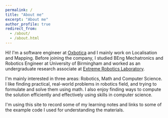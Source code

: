```yaml
---
permalink: /
title: "About me"
excerpt: "About me"
author_profile: true
redirect_from: 
  - /about/
  - /about.html
---
```


Hi! I'm a software engineer at [Oxbotica](https://www.oxbotica.com/) and I mainly work on Localisation and Mapping. Before joining the company, I studied BEng Mechatronics and Robotics Engineer at University of Birmingham and worked as an undergraduate research associate at [Extreme Robotics Laboratory](https://www.linkedin.com/company/extreme-robotics-lab/).

I'm mainly interested in three areas: Robotics, Math and Computer Science. I like finding practical, real-world problems in robotics field, and trying to formulate and solve them using math. I also enjoy finding ways to compute the solution efficiently and effectively using skills in computer science.

I'm using this site to record some of my learning notes and links to some of the example code I used for understanding the materials.